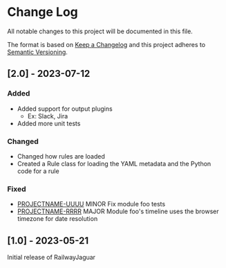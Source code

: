 
# Change Log
All notable changes to this project will be documented in this file.

The format is based on [Keep a Changelog](http://keepachangelog.com/) and this project adheres to [Semantic Versioning](http://semver.org/).

## [2.0] - 2023-07-12

### Added
* Added support for output plugins
    * Ex: Slack, Jira
* Added more unit tests

### Changed
* Changed how rules are loaded
* Created a Rule class for loading the YAML metadata and the Python code for a rule


### Fixed

- [PROJECTNAME-UUUU](http://tickets.projectname.com/browse/PROJECTNAME-UUUU)
  MINOR Fix module foo tests
- [PROJECTNAME-RRRR](http://tickets.projectname.com/browse/PROJECTNAME-RRRR)
  MAJOR Module foo's timeline uses the browser timezone for date resolution

## [1.0] - 2023-05-21

Initial release of RailwayJaguar
